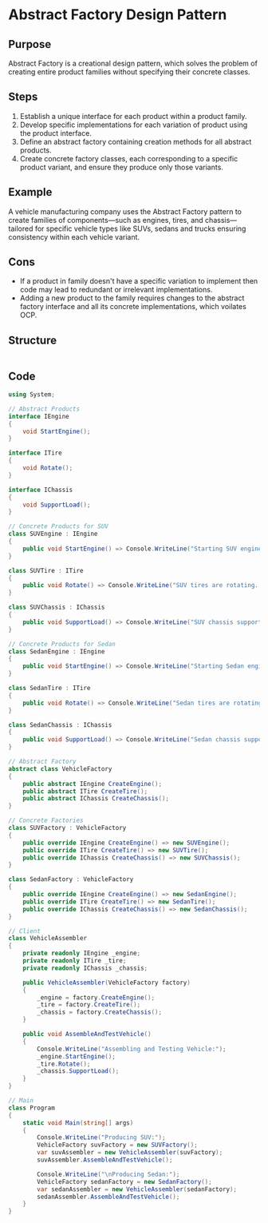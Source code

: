 # Abstract Factory Design Pattern

## Purpose
Abstract Factory is a creational design pattern, which solves the problem of creating entire product families without specifying their concrete classes.

## Steps
1. Establish a unique interface for each product within a product family.  
2. Develop specific implementations for each variation of product using the product interface.  
3. Define an abstract factory containing creation methods for all abstract products.  
4. Create concrete factory classes, each corresponding to a specific product variant, and ensure they produce only those variants.  

## Example
A vehicle manufacturing company uses the Abstract Factory pattern to create families of components—such as engines, tires, and chassis—tailored for specific vehicle types like SUVs, sedans and trucks ensuring consistency within each vehicle variant.

## Cons
- If a product in family doesn't have a specific variation to implement then code may lead to redundant or irrelevant implementations.
- Adding a new product to the family requires changes to the abstract factory interface and all its concrete implementations, which voilates OCP.

## Structure
```mermaid

```

## Code
```csharp
using System;

// Abstract Products
interface IEngine
{
    void StartEngine();
}

interface ITire
{
    void Rotate();
}

interface IChassis
{
    void SupportLoad();
}

// Concrete Products for SUV
class SUVEngine : IEngine
{
    public void StartEngine() => Console.WriteLine("Starting SUV engine...");
}

class SUVTire : ITire
{
    public void Rotate() => Console.WriteLine("SUV tires are rotating...");
}

class SUVChassis : IChassis
{
    public void SupportLoad() => Console.WriteLine("SUV chassis supporting heavy load...");
}

// Concrete Products for Sedan
class SedanEngine : IEngine
{
    public void StartEngine() => Console.WriteLine("Starting Sedan engine...");
}

class SedanTire : ITire
{
    public void Rotate() => Console.WriteLine("Sedan tires are rotating...");
}

class SedanChassis : IChassis
{
    public void SupportLoad() => Console.WriteLine("Sedan chassis supporting light load...");
}

// Abstract Factory
abstract class VehicleFactory
{
    public abstract IEngine CreateEngine();
    public abstract ITire CreateTire();
    public abstract IChassis CreateChassis();
}

// Concrete Factories
class SUVFactory : VehicleFactory
{
    public override IEngine CreateEngine() => new SUVEngine();
    public override ITire CreateTire() => new SUVTire();
    public override IChassis CreateChassis() => new SUVChassis();
}

class SedanFactory : VehicleFactory
{
    public override IEngine CreateEngine() => new SedanEngine();
    public override ITire CreateTire() => new SedanTire();
    public override IChassis CreateChassis() => new SedanChassis();
}

// Client
class VehicleAssembler
{
    private readonly IEngine _engine;
    private readonly ITire _tire;
    private readonly IChassis _chassis;

    public VehicleAssembler(VehicleFactory factory)
    {
        _engine = factory.CreateEngine();
        _tire = factory.CreateTire();
        _chassis = factory.CreateChassis();
    }

    public void AssembleAndTestVehicle()
    {
        Console.WriteLine("Assembling and Testing Vehicle:");
        _engine.StartEngine();
        _tire.Rotate();
        _chassis.SupportLoad();
    }
}

// Main
class Program
{
    static void Main(string[] args)
    {
        Console.WriteLine("Producing SUV:");
        VehicleFactory suvFactory = new SUVFactory();
        var suvAssembler = new VehicleAssembler(suvFactory);
        suvAssembler.AssembleAndTestVehicle();

        Console.WriteLine("\nProducing Sedan:");
        VehicleFactory sedanFactory = new SedanFactory();
        var sedanAssembler = new VehicleAssembler(sedanFactory);
        sedanAssembler.AssembleAndTestVehicle();
    }
}
```